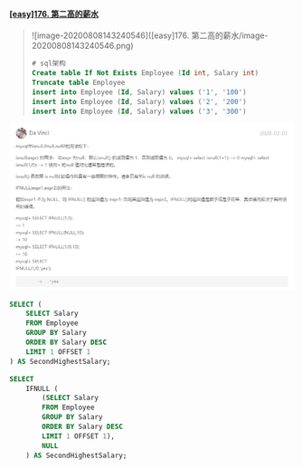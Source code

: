 #### [[easy]176. 第二高的薪水](https://leetcode-cn.com/problems/second-highest-salary/)

> ![image-20200808143240546]([easy]176. 第二高的薪水/image-20200808143240546.png)
>
> ```sql
> # sql架构
> Create table If Not Exists Employee (Id int, Salary int)
> Truncate table Employee
> insert into Employee (Id, Salary) values ('1', '100')
> insert into Employee (Id, Salary) values ('2', '200')
> insert into Employee (Id, Salary) values ('3', '300')
> ```

<img src="[easy]176. 第二高的薪水/image-20200808144005666.png" alt="image-20200808144005666"  />

```sql
SELECT (
    SELECT Salary
    FROM Employee
    GROUP BY Salary
    ORDER BY Salary DESC
    LIMIT 1 OFFSET 1
) AS SecondHighestSalary;
```



```sql
SELECT
    IFNULL (
        (SELECT Salary
        FROM Employee
        GROUP BY Salary
        ORDER BY Salary DESC
        LIMIT 1 OFFSET 1),
        NULL
    ) AS SecondHighestSalary;
```

